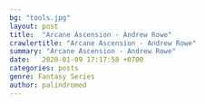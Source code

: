 ```yaml
---
bg: "tools.jpg"
layout: post
title:  "Arcane Ascension - Andrew Rowe"
crawlertitle: "Arcane Ascension - Andrew Rowe"
summary: "Arcane Ascension - Andrew Rowe"
date:   2020-01-09 17:17:58 +0700
categories: posts
genre: Fantasy Series
author: palindromed
---
```

